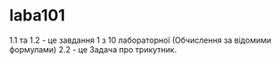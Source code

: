 # laba101
1.1 та 1.2 - це завдання 1 з 10 лабораторної (Обчислення за відомими формулами)
2.2 - це Задача про трикутник.
